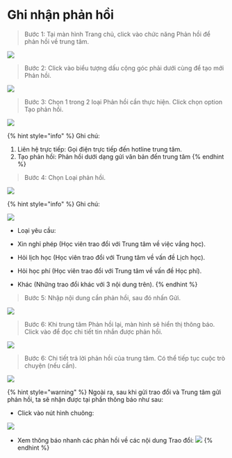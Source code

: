 # Ghi nhận phản hồi

> Bước 1: Tại màn hình Trang chủ, click vào chức năng Phản hồi để phản hồi về trung tâm.

![](../.gitbook/assets/f00917cec630326e6b21%20%282%29.jpg)

> Bước 2: Click vào biểu tượng dấu cộng góc phải dưới cùng để tạo mới Phản hồi.

![](../.gitbook/assets/f0219b1fb2e646b81ff7.jpg)

> Bước 3: Chọn 1 trong 2 loại Phản hồi cần thực hiện. Click chọn option Tạo phản hồi.

![](../.gitbook/assets/2642547c7d8589dbd094.jpg)

{% hint style="info" %}
Ghi chú:

1. Liên hệ trực tiếp: Gọi điện trực tiếp đến hotline trung tâm.
2. Tạo phản hồi: Phản hồi dưới dạng gửi văn bản đến trung tâm
{% endhint %}

> Bước 4: Chọn Loại phản hồi.

![](../.gitbook/assets/7a270e1927e0d3be8af1%20%281%29.jpg)

{% hint style="info" %}
Ghi chú: 

![](../.gitbook/assets/195c49124bebbfb5e6fa-1-.jpg)

* Loại yêu cầu: 

- Xin nghỉ phép \(Học viên trao đổi với Trung tâm về việc vắng học\).

- Hỏi lịch học \(Học viên trao đổi với Trung tâm về vấn đề Lịch học\).

- Hỏi học phí \(Học viên trao đổi với Trung tâm về vấn đề Học phí\).

- Khác \(Những trao đổi khác với 3 nội dung trên\).
{% endhint %}

> Bước 5: Nhập nội dung cần phản hồi, sau đó nhấn Gửi.

![](../.gitbook/assets/c761a5a6a95f5d01044e.jpg)

> Bước 6: Khi trung tâm Phản hồi lại, màn hình sẽ hiển thị thông báo. Click vào để đọc chi tiết tin nhắn được phản hồi.

![](../.gitbook/assets/4f8cbc8acf733b2d6262.jpg)

> Bước 6: Chi tiết trả lời phản hồi của trung tâm. Có thể tiếp tục cuộc trò chuyện \(nếu cần\).

![](../.gitbook/assets/868d9133e4ca109449db.jpg)

{% hint style="warning" %}
Ngoài ra, sau khi gửi trao đổi và Trung tâm gửi phản hồi, ta sẽ nhận được tại phần thông báo như sau:

* Click vào nút hình chuông:

 ![](../.gitbook/assets/f00917cec630326e6b21.jpg) 

* Xem thông báo nhanh các phản hồi về các nội dung Trao đổi: ![](../.gitbook/assets/5b7f1367609e94c0cd8f.jpg) 
{% endhint %}







